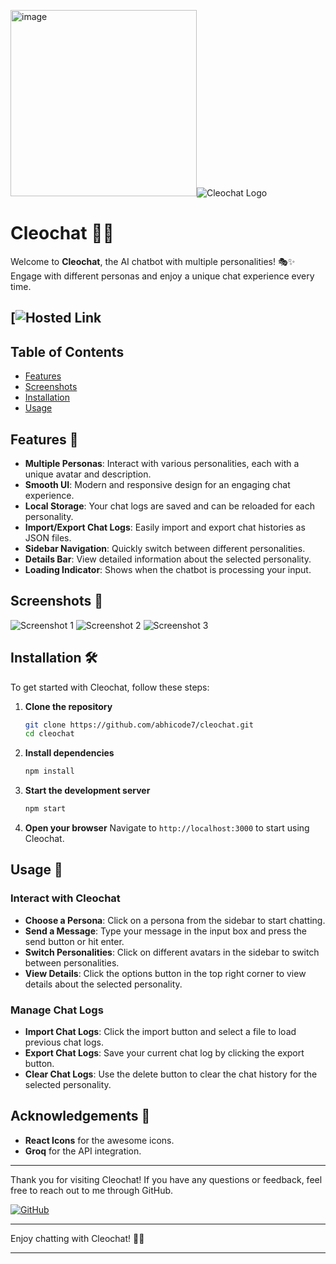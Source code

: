 <img width="298" alt="image" src="https://github.com/abhicode7/cleochat/assets/87370756/ab02f864-4b64-4afd-afad-c63943642567">![Cleochat Logo](https://cleochat-eta.vercel.app/logo.png) 

# Cleochat 🤖💬

Welcome to **Cleochat**, the AI chatbot with multiple personalities! 🎭✨ Engage with different personas and enjoy a unique chat experience every time.

## [![Hosted Link](https://cleochat-eta.vercel.app/)

## Table of Contents
- [Features](#features)
- [Screenshots](#screenshots)
- [Installation](#installation)
- [Usage](#usage)

## Features 🚀
- **Multiple Personas**: Interact with various personalities, each with a unique avatar and description.
- **Smooth UI**: Modern and responsive design for an engaging chat experience.
- **Local Storage**: Your chat logs are saved and can be reloaded for each personality.
- **Import/Export Chat Logs**: Easily import and export chat histories as JSON files.
- **Sidebar Navigation**: Quickly switch between different personalities.
- **Details Bar**: View detailed information about the selected personality.
- **Loading Indicator**: Shows when the chatbot is processing your input.

## Screenshots 📸
![Screenshot 1](https://github.com/abhicode7/cleochat/assets/87370756/ab02f864-4b64-4afd-afad-c63943642567)
![Screenshot 2](https://github.com/abhicode7/cleochat/assets/87370756/d6fc02bd-cce6-4200-80bc-2691e5198414)
![Screenshot 3](https://github.com/abhicode7/cleochat/assets/87370756/d6fc02bd-cce6-4200-80bc-2691e5198414)

## Installation 🛠️
To get started with Cleochat, follow these steps:

1. **Clone the repository**
   ```sh
   git clone https://github.com/abhicode7/cleochat.git
   cd cleochat
   ```

2. **Install dependencies**
   ```sh
   npm install
   ```

3. **Start the development server**
   ```sh
   npm start
   ```

4. **Open your browser**
   Navigate to `http://localhost:3000` to start using Cleochat.

## Usage 📝
### Interact with Cleochat
- **Choose a Persona**: Click on a persona from the sidebar to start chatting.
- **Send a Message**: Type your message in the input box and press the send button or hit enter.
- **Switch Personalities**: Click on different avatars in the sidebar to switch between personalities.
- **View Details**: Click the options button in the top right corner to view details about the selected personality.

### Manage Chat Logs
- **Import Chat Logs**: Click the import button and select a file to load previous chat logs.
- **Export Chat Logs**: Save your current chat log by clicking the export button.
- **Clear Chat Logs**: Use the delete button to clear the chat history for the selected personality.

## Acknowledgements 🙌
- **React Icons** for the awesome icons.
- **Groq** for the API integration.

---

Thank you for visiting Cleochat! If you have any questions or feedback, feel free to reach out to me through GitHub.

[![GitHub](https://img.shields.io/badge/GitHub-Abhiroop-181717?style=for-the-badge&logo=github)](https://github.com/abhicode7)

---

Enjoy chatting with Cleochat! 🌟✨

---
